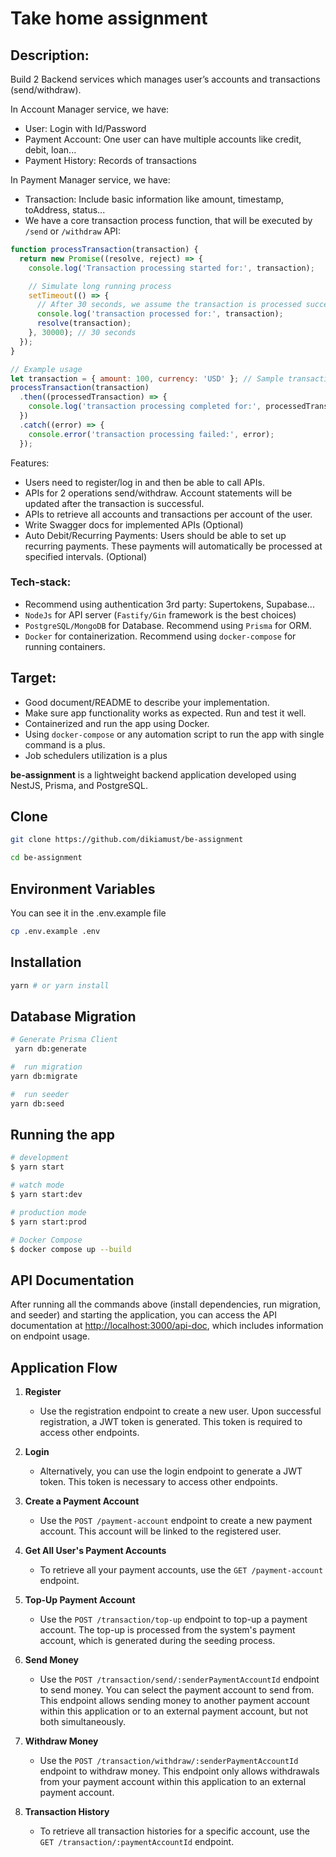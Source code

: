 # Take home assignment

## Description:

Build 2 Backend services which manages user’s accounts and transactions (send/withdraw).

In Account Manager service, we have:

- User: Login with Id/Password
- Payment Account: One user can have multiple accounts like credit, debit, loan...
- Payment History: Records of transactions

In Payment Manager service, we have:

- Transaction: Include basic information like amount, timestamp, toAddress, status...
- We have a core transaction process function, that will be executed by `/send` or `/withdraw` API:

```js
function processTransaction(transaction) {
  return new Promise((resolve, reject) => {
    console.log('Transaction processing started for:', transaction);

    // Simulate long running process
    setTimeout(() => {
      // After 30 seconds, we assume the transaction is processed successfully
      console.log('transaction processed for:', transaction);
      resolve(transaction);
    }, 30000); // 30 seconds
  });
}

// Example usage
let transaction = { amount: 100, currency: 'USD' }; // Sample transaction input
processTransaction(transaction)
  .then((processedTransaction) => {
    console.log('transaction processing completed for:', processedTransaction);
  })
  .catch((error) => {
    console.error('transaction processing failed:', error);
  });
```

Features:

- Users need to register/log in and then be able to call APIs.
- APIs for 2 operations send/withdraw. Account statements will be updated after the transaction is successful.
- APIs to retrieve all accounts and transactions per account of the user.
- Write Swagger docs for implemented APIs (Optional)
- Auto Debit/Recurring Payments: Users should be able to set up recurring payments. These payments will automatically be processed at specified intervals. (Optional)

### Tech-stack:

- Recommend using authentication 3rd party: Supertokens, Supabase...
- `NodeJs` for API server (`Fastify/Gin` framework is the best choices)
- `PostgreSQL/MongoDB` for Database. Recommend using `Prisma` for ORM.
- `Docker` for containerization. Recommend using `docker-compose` for running containers.

## Target:

- Good document/README to describe your implementation.
- Make sure app functionality works as expected. Run and test it well.
- Containerized and run the app using Docker.
- Using `docker-compose` or any automation script to run the app with single command is a plus.
- Job schedulers utilization is a plus

**be-assignment** is a lightweight backend application developed using NestJS, Prisma, and PostgreSQL.

## Clone

```sh
git clone https://github.com/dikiamust/be-assignment

cd be-assignment
```

## Environment Variables

You can see it in the .env.example file

```sh
cp .env.example .env
```

## Installation

```sh
yarn # or yarn install
```

## Database Migration

```sh
# Generate Prisma Client
 yarn db:generate

#  run migration
yarn db:migrate

#  run seeder
yarn db:seed

```

## Running the app

```bash
# development
$ yarn start

# watch mode
$ yarn start:dev

# production mode
$ yarn start:prod

# Docker Compose
$ docker compose up --build
```

## API Documentation

After running all the commands above (install dependencies, run migration, and seeder) and starting the application, you can access the API documentation at [http://localhost:3000/api-doc](http://localhost:3000/api-doc), which includes information on endpoint usage.

## Application Flow

1. **Register**

   - Use the registration endpoint to create a new user. Upon successful registration, a JWT token is generated. This token is required to access other endpoints.

2. **Login**

   - Alternatively, you can use the login endpoint to generate a JWT token. This token is necessary to access other endpoints.

3. **Create a Payment Account**

   - Use the `POST /payment-account` endpoint to create a new payment account. This account will be linked to the registered user.

4. **Get All User's Payment Accounts**

   - To retrieve all your payment accounts, use the `GET /payment-account` endpoint.

5. **Top-Up Payment Account**

   - Use the `POST /transaction/top-up` endpoint to top-up a payment account. The top-up is processed from the system's payment account, which is generated during the seeding process.

6. **Send Money**

   - Use the `POST /transaction/send/:senderPaymentAccountId` endpoint to send money. You can select the payment account to send from. This endpoint allows sending money to another payment account within this application or to an external payment account, but not both simultaneously.

7. **Withdraw Money**

   - Use the `POST /transaction/withdraw/:senderPaymentAccountId` endpoint to withdraw money. This endpoint only allows withdrawals from your payment account within this application to an external payment account.

8. **Transaction History**

   - To retrieve all transaction histories for a specific account, use the `GET /transaction/:paymentAccountId` endpoint.
